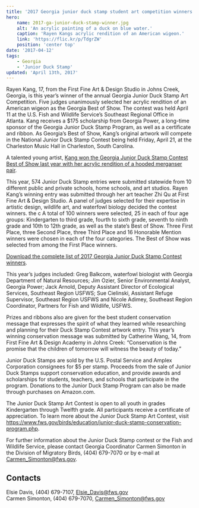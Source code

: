 ```yaml
---
title: '2017 Georgia junior duck stamp student art competition winners'
hero:
    name: 2017-ga-junior-duck-stamp-winner.jpg
    alt: 'An acrylic painting of a duck on blue water.'
    caption: 'Rayen Kangs acrylic rendition of an American wigeon.'
    link: 'https://flic.kr/p/TdgrZW'
    position: 'center top'
date: '2017-04-12'
tags:
    - Georgia
    - 'Junior Duck Stamp'
updated: 'April 13th, 2017'
---
```


Rayen Kang, 17, from the First Fine Art & Design Studio in Johns Creek, Georgia, is this year’s winner of the annual Georgia Junior Duck Stamp Art Competition.  Five judges unanimously selected her acrylic rendition of an American wigeon as the Georgia Best of Show. The contest was held April 11 at the U.S. Fish and Wildlife Service’s Southeast Regional Office in Atlanta.
Kang receives a $175 scholarship from Georgia Power, a long-time sponsor of the Georgia Junior Duck Stamp Program, as well as a certificate and ribbon. As Georgia’s Best of Show, Kang’s original artwork will compete in the National Junior Duck Stamp Contest being held Friday, April 21, at the Charleston Music Hall in Charleston, South Carolina.

A talented young artist, [Kang won the Georgia Junior Duck Stamp Contest Best of Show last year with her acrylic rendition of a hooded merganser pair](/news/2016/04/2016-georgia-junior-duck-stamp-student-art-competition-winners-chosen/).

This year, 574 Junior Duck Stamp entries were submitted statewide from 10 different public and private schools, home schools, and art studios.  Rayen Kang’s winning entry was submitted through her art teacher Zhi Qu at First Fine Art & Design Studio.
A panel of judges selected for their expertise in artistic design, wildlife art, and waterfowl biology decided the contest winners. the c A total of 100 winners were selected, 25  in each of four  age groups:  Kindergarten to third grade, fourth to sixth grade, seventh to ninth grade and 10th to 12th grade, as well as the state’s Best of Show. Three First Place, three Second Place, three Third Place and 16 Honorable Mention winners were chosen in each of the four categories. The Best of Show was selected from among the First Place winners.

[Download the complete list of 2017 Georgia Junior Duck Stamp Contest winners](/pdf/2017-ga-junior-duck-stamp-winners.pdf).

This year’s judges included:  Greg Balkcom, waterfowl biologist with Georgia Department of Natural Resources; Jim Ozier, Senior Environmental Analyst, Georgia Power; Jack Arnold, Deputy Assistant Director of Ecological Services, Southeast Region USFWS; Sue Cielinski, Assistant Refuge Supervisor, Southeast Region USFWS and Nicole Adimey, Southeast Region Coordinator, Partners for Fish and Wildlife, USFWS. 

Prizes and ribbons also are given for the best student conservation message that expresses the spirit of what they learned while researching and planning for their Duck Stamp Contest artwork entry. This year’s winning conservation message was submitted by Catherine Wang, 14, from First Fine Art & Design Academy in Johns Creek: “Conservation is the promise that the children of tomorrow will witness the beauty of today.”

Junior Duck Stamps are sold by the U.S. Postal Service and Amplex Corporation consignees for $5 per stamp.  Proceeds from the sale of Junior Duck Stamps support conservation education, and provide awards and scholarships for students, teachers, and schools that participate in the program. Donations to the Junior Duck Stamp Program can also be made through purchases on Amazon.com.

The Junior Duck Stamp Art Contest is open to all youth in grades Kindergarten through Twelfth grade.  All participants receive a certificate of appreciation. To learn more about the Junior Duck Stamp Art Contest, visit https://www.fws.gov/birds/education/junior-duck-stamp-conservation-program.php.

For further information about the Junior Duck Stamp contest or the Fish and Wildlife Service, please contact Georgia Coordinator Carmen Simonton in the Division of Migratory Birds, (404) 679-7070 or by e-mail at [Carmen_Simonton@fws.gov](mailto:Carmen_Simonton@fws.gov).

## Contacts

Elsie Davis, (404) 679-7107, [Elsie_Davis@fws.gov](mailto:Elsie_Davis@fws.gov)  
Carmen Simonton, (404) 679-7070, [Carmen_Simonton@fws.gov](mailto:Carmen_Simonton@fws.gov)  
